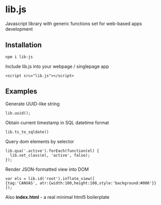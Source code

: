 # lib.js
Javascript library with generic functions set for web-based apps development

## Installation
```
npm i lib-js
```

Include lib.js into your webpage / singlepage app
```
<script src="lib.js"></script>
```

## Examples

Generate UUID-like string
```
lib.uuid();
```

Obtain current timestamp in SQL datetime format
```
lib.ts_to_sqldate()
```

Query dom elements by selector
```
lib.qsa('.active').forEach(function(el) {
  lib.set_class(el, 'active', false);
});
```

Render JSON-formatted view into DOM
```
var els = lib.id('root').inflate_view([ 
{tag:'CANVAS', atr:{width:100,height:100,style:'background:#000'}}
]);
```

Also **index.html** - a real minimal html5 boilerplate